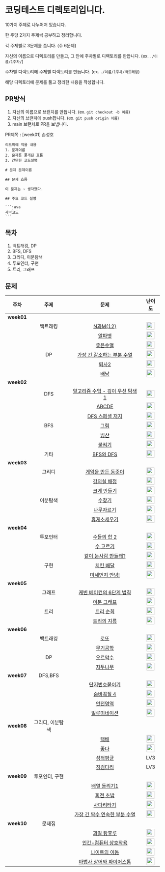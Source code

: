 # 코딩테스트 디렉토리입니다.

10가지 주제로 나누어져 있습니다.

한 주당 2가지 주제씩 공부하고 정리합니다.

각 주제별로 3문제를 풉니다. (주 6문제)

자신의 이름으로 디렉토리를 만들고, 그 안에 주차별로 디렉토리를 만듭니다. (ex. `./이름/1주차/`)

주차별 디렉토리에 주제별 디렉토리를 만듭니다. (ex. `./이름/1주차/백트래킹`)

해당 디렉토리에 문제를 풀고 정리한 내용을 작성합니다.

## PR방식

1. 자신의 이름으로 브랜치를 만듭니다. (ex. `git checkout -b 이름`)
2. 자신의 브랜치에 push합니다. (ex. `git push origin 이름`)
3. main 브랜치로 PR을 보냅니다.

PR제목 : [week01] 손성호

````
리드미에 적을 내용
1. 문제이름
2. 문제를 풀게된 흐름
3. 간단한 코드설명

# 문제 문제이름

## 문제 흐름

이 문제는 ~ 생각했다.

## 주요 코드 설명

```java
자바코드
```

````

## 목차

1. 백트래킹, DP
2. BFS, DFS
3. 그리디, 이분탐색
4. 투포인터, 구현
5. 트리, 그래프

## 문제

| 주차 | 주제 | 문제 | 난이도 |
| :-: | :-: | :--: | :--: |
| **week01**|
| | 백트래킹 | [N과M(12)](https://www.acmicpc.net/problem/15666) | <img src="https://static.solved.ac/tier_small/9.svg" height="25" align="center"/> |
| | | [알파벳](https://www.acmicpc.net/problem/1987) | <img src="https://static.solved.ac/tier_small/12.svg" height="25" align="center"/> |
| | | [좋은수열](https://www.acmicpc.net/problem/2661) | <img src="https://static.solved.ac/tier_small/12.svg" height="25" align="center"/> |
| | DP | [가장 긴 감소하는 부분 수열](https://www.acmicpc.net/problem/11722) | <img src="https://static.solved.ac/tier_small/9.svg" height="25" align="center"/> |
| | | [퇴사2](https://www.acmicpc.net/problem/15486) | <img src="https://static.solved.ac/tier_small/11.svg" height="25" align="center"/> |
| | | [배낭](https://www.acmicpc.net/problem/12865) | <img src="https://static.solved.ac/tier_small/11.svg" height="25" align="center"/> |
| **week02**|
| | DFS | [알고리즘 수업 - 깊이 우선 탐색 1](https://www.acmicpc.net/problem/24479) | <img src="https://static.solved.ac/tier_small/9.svg" height="25" align="center"/> |
| | | [ABCDE](https://www.acmicpc.net/problem/13023) | <img src="https://static.solved.ac/tier_small/12.svg" height="25" align="center"/> |
| | | [DFS 스페셜 저지](https://www.acmicpc.net/problem/16964) | <img src="https://static.solved.ac/tier_small/13.svg" height="25" align="center"/> |
| | BFS | [그림](https://www.acmicpc.net/problem/1926) | <img src="https://static.solved.ac/tier_small/10.svg" height="25" align="center"/> |
| | | [빙산](https://www.acmicpc.net/problem/2573) | <img src="https://static.solved.ac/tier_small/12.svg" height="25" align="center"/> |
| | | [불켜기](https://www.acmicpc.net/problem/11967) | <img src="https://static.solved.ac/tier_small/14.svg" height="25" align="center"/> |
| | 기타 | [BFS와 DFS](https://www.acmicpc.net/problem/1260) | <img src="https://static.solved.ac/tier_small/9.svg" height="25" align="center"/> |
| **week03**|
| | 그리디 | [게임을 만든 동준이](https://www.acmicpc.net/problem/2847) | <img src="https://static.solved.ac/tier_small/7.svg" height="25" align="center"/> |
| | | [강의실 배정](https://www.acmicpc.net/problem/11000) | <img src="https://static.solved.ac/tier_small/11.svg" height="25" align="center"/> |
| | | [크게 만들기](https://www.acmicpc.net/problem/2812) | <img src="https://static.solved.ac/tier_small/13.svg" height="25" align="center"/> |
| | 이분탐색 | [수찾기](https://www.acmicpc.net/problem/1920) | <img src="https://static.solved.ac/tier_small/7.svg" height="25" align="center"/> |
| | | [나무자르기](https://www.acmicpc.net/problem/2805) | <img src="https://static.solved.ac/tier_small/9.svg" height="25" align="center"/> |
| | | [휴게소세우기](https://www.acmicpc.net/problem/1477) | <img src="https://static.solved.ac/tier_small/12.svg" height="25" align="center"/> |
| **week04**|
| | 투포인터 | [수들의 합 2](https://www.acmicpc.net/problem/2003) | <img src="https://static.solved.ac/tier_small/7.svg" height="25" align="center"/> |
| | | [수 고르기](https://www.acmicpc.net/problem/2230) | <img src="https://static.solved.ac/tier_small/11.svg" height="25" align="center"/> |
| | | [같이 눈사람 만들래?](https://www.acmicpc.net/problem/20366) | <img src="https://static.solved.ac/tier_small/13.svg" height="25" align="center"/> |
| | 구현 | [치킨 배달](https://www.acmicpc.net/problem/15686) | <img src="https://static.solved.ac/tier_small/11.svg" height="25" align="center"/> |
| | | [미세먼지 안녕!](https://www.acmicpc.net/problem/17144) | <img src="https://static.solved.ac/tier_small/13.svg" height="25" align="center"/> |
| **week05**|
| | 그래프 | [케빈 베이컨의 6단계 법칙](https://www.acmicpc.net/problem/1389) | <img src="https://static.solved.ac/tier_small/10.svg" height="25" align="center"/> |
| | | [이분 그래프](https://www.acmicpc.net/problem/1707) | <img src="https://static.solved.ac/tier_small/12.svg" height="25" align="center"/> |
| | 트리 | [트리 순회](https://www.acmicpc.net/problem/1991) | <img src="https://static.solved.ac/tier_small/10.svg" height="25" align="center"/> |
| | | [트리의 지름](https://www.acmicpc.net/problem/1967) | <img src="https://static.solved.ac/tier_small/12.svg" height="25" align="center"/> |
| **week06**|
| | 백트래킹 | [로또](https://www.acmicpc.net/problem/6603) | <img src="https://static.solved.ac/tier_small/9.svg" height="25" align="center"/> |
| | | [무기공학](https://www.acmicpc.net/problem/18430) | <img src="https://static.solved.ac/tier_small/12.svg" height="25" align="center"/> |
| | DP | [오르막수](https://www.acmicpc.net/problem/11057) | <img src="https://static.solved.ac/tier_small/10.svg" height="25" align="center"/> |
| | | [자두나무](https://www.acmicpc.net/problem/2240) | <img src="https://static.solved.ac/tier_small/11.svg" height="25" align="center"/> |
| **week07**| DFS,BFS |
| | | [단지번호붙이기](https://www.acmicpc.net/problem/2667) | <img src="https://static.solved.ac/tier_small/10.svg" height="25" align="center"/> |
| |  | [숨바꼭질 4](https://www.acmicpc.net/problem/13913) | <img src="https://static.solved.ac/tier_small/12.svg" height="25" align="center"/> |
| | | [안전영역](https://www.acmicpc.net/problem/2468) | <img src="https://static.solved.ac/tier_small/10.svg" height="25" align="center"/> |
| | | [일루미네이션](https://www.acmicpc.net/problem/5547) | <img src="https://static.solved.ac/tier_small/12.svg" height="25" align="center"/> |
| **week08**| 그리디, 이분탐색 |
| | | [택배](https://www.acmicpc.net/problem/8980) | <img src="https://static.solved.ac/tier_small/15.svg" height="25" align="center"/> |
| |  | [좋다](https://www.acmicpc.net/problem/1253) | <img src="https://static.solved.ac/tier_small/12.svg" height="25" align="center"/> |
| | | [성적평균](https://softeer.ai/practice/6294) | LV3|
| | | [징검다리](https://softeer.ai/practice/6293) | LV3|
| **week09**| 투포인터, 구현 |
| | | [배열 돌리기1](https://www.acmicpc.net/problem/16926) | <img src="https://static.solved.ac/tier_small/11.svg" height="25" align="center"/> |
| |  | [회전 초밥](https://www.acmicpc.net/problem/15961) | <img src="https://static.solved.ac/tier_small/12.svg" height="25" align="center"/> |
| | | [사다리타기](https://www.acmicpc.net/problem/2469) | <img src="https://static.solved.ac/tier_small/11.svg" height="25" align="center"/> |
| | | [가장 긴 짝수 연속한 부분 수열](https://www.acmicpc.net/problem/22862) | <img src="https://static.solved.ac/tier_small/11.svg" height="25" align="center"/> |
| **week10**| 문제집 |
| | | [과일 탕후루](https://www.acmicpc.net/problem/30804) | <img src="https://static.solved.ac/tier_small/9.svg" height="25" align="center"/> |
| | | [인간-컴퓨터 상호작용](https://www.acmicpc.net/problem/16139) | <img src="https://static.solved.ac/tier_small/10.svg" height="25" align="center"/> |
| |  | [나이트의 이동](https://www.acmicpc.net/problem/7562) | <img src="https://static.solved.ac/tier_small/10.svg" height="25" align="center"/> |
| | | [마법사 상어와 파이어스톰](https://www.acmicpc.net/problem/20058) | <img src="https://static.solved.ac/tier_small/13.svg" height="25" align="center"/> |
